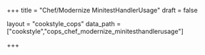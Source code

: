+++
title = "Chef/Modernize MinitestHandlerUsage"
draft = false

layout = "cookstyle_cops"
data_path = ["cookstyle","cops_chef_modernize_minitesthandlerusage"]

+++

<!-- The content of this page is automatically generated from the
cops_chef_modernize_minitesthandlerusage.yml file in github.com/chef/cookstyle/blob/master/docs-chef-io/data/cookstyle/. -->
